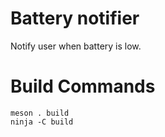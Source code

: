 # Battery notifier

Notify user when battery is low.

# Build Commands

```
meson . build
ninja -C build
```
